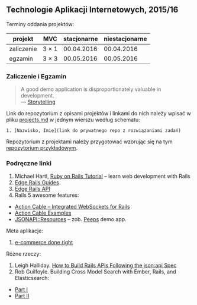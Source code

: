 ## Technologie Aplikacji Internetowych, 2015/16

Terminy oddania projektów:

| projekt    | MVC     | stacjonarne | niestacjonarne |
|------------|---------|-------------|----------------|
| zaliczenie | 3 × 1   | 00.04.2016  | 00.04.2016     |
| egzamin    | 3 × 3   | 00.05.2016  | 00.05.2016     |


### Zaliczenie i Egzamin

> A good demo application is disproportionately valuable in development.<br>
> — [Storytelling](http://en.wikipedia.org/wiki/Storytelling)

Link do repozytorium z opisami projektów i linkami do nich należy wpisać
w pliku [projects.md](projects.md) w jednym wierszu według schematu:

    1. [Nazwisko, Imię](link do prywatnego repo z rozwiązaniami zadań)

Repozytorium z projektami należy przygotować wzorując się na
tym [repozytorium przykładowym](https://github.com/egzamin/projekty-asi).


### Podręczne linki

1. Michael Hartl,
   [Ruby on Rails Tutorial](https://www.railstutorial.org/book) –
   learn web development with Rails
1. [Edge Rails Guides](http://edgeguides.rubyonrails.org/).
1. [Edge Rails API](http://edgeapi.rubyonrails.org/)
1. Rails 5 awesome features:
  - [Action Cable – Integrated WebSockets for Rails](https://github.com/rails/rails/tree/master/actioncable)
  - [Action Cable Examples](https://github.com/rails/actioncable-examples)
  - [JSONAPI::Resources](https://github.com/cerebris/jsonapi-resources) –
    zob. [Peeps](https://github.com/cerebris/peeps) demo app.

Meta aplikacje:

1. [e-commerce done right](http://www.ror-e.com)

Różne rzeczy:

1. Leigh Halliday.
   [How to Build Rails APIs Following the json:api Spec](http://blog.codeship.com/the-json-api-spec/)
1. Rob Guilfoyle.
   Building Cross Model Search with Ember, Rails, and Elasticsearch:
  - [Part I](http://blog.codeship.com/cross-model-search-with-ember-rails-and-elasticsearch/)
  - [Part II](http://blog.codeship.com/building-cross-model-search-with-ember-rails-and-elasticsearch-part-2/)
